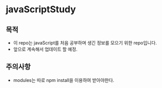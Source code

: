 # javaScriptStudy
## 목적
- 이 repo는 javaScript를 처음 공부하며 생긴 정보를 모으기 위한 repo입니다.
- 앞으로 계속해서 업데이트 할 예정.
## 주의사항
- modules는 따로 npm install을 이용하여 받아야한다.
